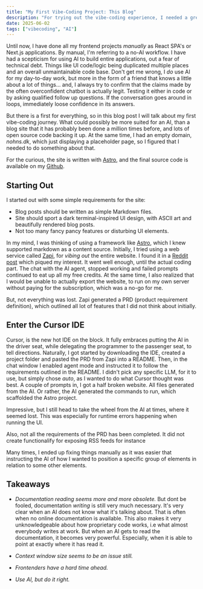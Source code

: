 ```yaml
---
title: "My First Vibe-Coding Project: This Blog"
description: "For trying out the vibe-coding experience, I needed a green-field project for doing it..."
date: 2025-06-02
tags: ["vibecoding", "AI"]
---
```


Until now, I have done all my frontend projects _manually_ as React SPA's or Next.js applications.
By manual, I'm referring to a no-AI workflow.
I have had a scepticism for using AI to build entire applications, out a fear of technical debt.
Things like UI code/logic being duplicated multiple places and an overall unmaintainable code base.
Don't get me wrong, I _do_ use AI for my day-to-day work, but more in the form of a friend that knows a little about a lot of things...
and, I always try to confirm that the claims made by the often overconfident chatbot is actually legit.
Testing it either in code or by asking qualified follow up questions.
If the conversation goes around in loops, immediately loose confidence in its answers.

But there is a first for everything, so in this blog post I will talk about my first vibe-coding journey.
What could possibly be more suited for an AI, than a blog site that it has probably been done a million times before,
and lots of open source code backing it up.
At the same time, I had an empty domain, _nohns.dk_, which just displaying a placeholder page, so I figured that I needed to do something about that.

For the curious, the site is written with [Astro](https://astro.build/), and the final source code is available on my [Github](https://github.com/nohns/blog).

## Starting Out

I started out with some simple requirements for the site:

- Blog posts should be written as simple Markdown files.
- Site should sport a dark terminal-inspired UI design, with ASCII art and beautifully rendered blog posts.
- Not too many fancy pancy features or disturbing UI elements.

In my mind, I was thinking of using a framework like [Astro](https://astro.build/), which I knew supported markdown as a content source.
Initially, I tried using a web service called [Zapi](https://heyzapi.com), for _vibing out_ the entire website.
I found it in a [Reddit post](https://www.reddit.com/r/astrojs/comments/1k5ui5x/astro_vibe_coding/) which piqued my interest.
It went well enough, until the actual coding part.
The chat with the AI agent, stopped working and failed prompts continued to eat up all my free credits.
At the same time, I also realized that I would be unable to actually export the website, to run on my own server without paying for the subscription, which was a no-go for me.

But, not everything was lost. Zapi generated a PRD (product requirement definition),
which outlined all lot of features that I did not think about initially.

## Enter the Cursor IDE

Cursor, is the new hot IDE on the block.
It fully embraces putting the AI in the driver seat, while delegating the programmer to the passenger seat, to tell directions.
Naturally, I got started by downloading the IDE, created a project folder and pasted the PRD from Zapi into a README.
Then, in the chat window I enabled agent mode and instructed it to follow the requirements outlined in the README.
I didn't pick any specific LLM, for it to use, but simply chose _auto_, as I wanted to do what Cursor thought was best.
A couple of prompts in, I got a half broken website. All files generated from the AI.
Or rather, the AI generated the commands to run, which scaffolded the Astro project.

Impressive, but I still head to take the wheel from the AI at times, where it seemed lost.
This was especially for runtime errors happening when running the UI.

Also, not all the requirements of the PRD has been completed.
It did not create functionalify for exposing RSS feeds for instance

Many times, I ended up fixing things manually as it was easier that instructing the AI of how I wanted to position a specific group of elements in relation to some other elements.

## Takeaways

- _Documentation reading seems more and more obsolete._
  But dont be fooled, documentation _writing_ is still very much necessary.
  It's very clear when an AI does not know what it's talking about. That is often when no online documentation is available.
  This also makes it very unknowledgeable about how proprietary code works, i.e what almost everybody writes at work.
  But when an AI gets to read the documentation, it becomes very powerful.
  Especially, when it is able to point at exactly where it has read it.

- _Context window size seems to be an issue still._

- _Frontenders have a hard time ahead._

- _Use AI, but do it right._

<div class="prose prose-invert ...">
  <Content />
</div>
